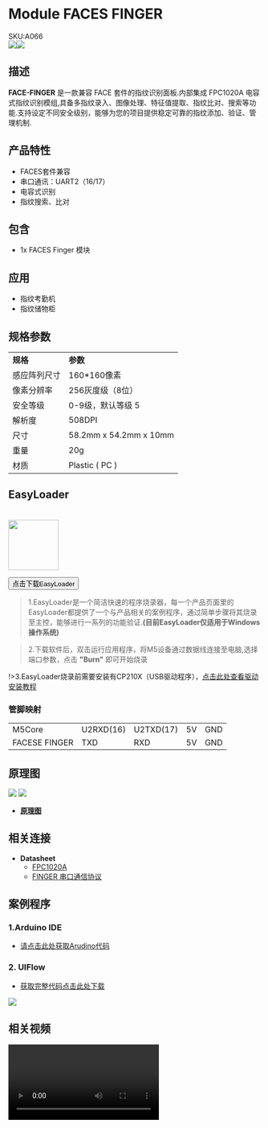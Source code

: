 # Module FACES FINGER

<div class="badge badge-pill badge-primary product_sku_tag">SKU:A066</div>

<div class="product_pic"><img src="assets/img/product_pics/module/faces_finger/faces_finger_01.webp"><img src="assets/img/product_pics/module/faces_finger/faces_finger_02.webp"></div>

## 描述

**FACE-FINGER** 是一款兼容 FACE 套件的指纹识别面板.内部集成 FPC1020A 电容式指纹识别模组,具备多指纹录入、图像处理、特征值提取、指纹比对、搜索等功能.支持设定不同安全级别，能够为您的项目提供稳定可靠的指纹添加、验证、管理机制.

## 产品特性

- FACES套件兼容
- 串口通讯：UART2（16/17）
- 电容式识别
- 指纹搜索、比对

## 包含

-  1x FACES Finger 模块

## 应用

- 指纹考勤机
- 指纹储物柜


## 规格参数

<table>
   <tr style="font-weight:bold">
      <td>规格</td>
      <td>参数</td>
   </tr>
   <tr>
      <td>感应阵列尺寸</td>
      <td>160*160像素</td>
   </tr>
   <tr>
      <td>像素分辨率</td>
      <td>256灰度级（8位）</td>
   </tr>
   <tr>
      <td>安全等级</td>
      <td>0-9级，默认等级 5</td>
   </tr>
   <tr>
      <td>解析度</td>
      <td>508DPI</td>
   </tr>
   <tr>
      <td>尺寸</td>
      <td>58.2mm x 54.2mm x 10mm</td>
   </tr>
   <tr>
      <td>重量</td>
      <td>20g</td>
   </tr>
   <tr>
      <td>材质</td>
      <td>Plastic ( PC )</td>
   </tr>
</table>

## EasyLoader

<img src="https://m5stack.oss-cn-shenzhen.aliyuncs.com/image/EasyLoader_logo.webp" width="100px" style="margin-top:20px">

<a href="https://m5stack.oss-cn-shenzhen.aliyuncs.com/EasyLoader/Module/EasyLoader_FACES_FINGER.exe"><button type="button" class="btn btn-primary">点击下载EasyLoader</button></a>

>1.EasyLoader是一个简洁快速的程序烧录器，每一个产品页面里的EasyLoader都提供了一个与产品相关的案例程序，通过简单步骤将其烧录至主控，能够进行一系列的功能验证.**(目前EasyLoader仅适用于Windows操作系统)**

>2.下载软件后，双击运行应用程序，将M5设备通过数据线连接至电脑,选择端口参数，点击 **"Burn"** 即可开始烧录

!>3.EasyLoader烧录前需要安装有CP210X（USB驱动程序），[点击此处查看驱动安装教程](zh_CN/related_documents/M5Burner#安装串口驱动)

### 管脚映射

<table>
<tr><td>M5Core</td><td>U2RXD(16)</td><td>U2TXD(17)</td><td>5V</td><td>GND</td></tr>
 <tr><td>FACESE FINGER</td><td>TXD</td><td>RXD</td><td>5V</td><td>GND</td></tr>
</table>

## 原理图

<img src="assets/img/product_pics/module/faces_finger/faces_finger_04.webp">
<img src="assets/img/product_pics/module/faces_finger/faces_finger_05.webp">

- **[原理图](https://github.com/m5stack/M5-Schematic/blob/master/Modules/FACE_FINGER.pdf)**

## 相关连接

- **Datasheet**
  - [FPC1020A](https://m5stack.oss-cn-shenzhen.aliyuncs.com/resource/docs/datasheet/hat/1020A_datasheet_cn.pdf)
  - [FINGER 串口通信协议](https://github.com/m5stack/M5-Schematic/blob/master/Units/finger/biovo_fingerprint_Protocol_en.DOC)

## 案例程序

### 1.Arduino IDE

 - [请点击此处获取Arudino代码 ](https://github.com/m5stack/M5-ProductExampleCodes/tree/master/Module/FACES_FINGER)

### 2. UIFlow

 - [获取完整代码点击此处下载](https://github.com/m5stack/M5-ProductExampleCodes/tree/master/Module/FACES_FINGER/UIFlow)

<img src="assets/img/product_pics/module/faces_finger/finger.webp">

## 相关视频

<video class="video_size" controls>
    <source src="https://m5stack.oss-cn-shenzhen.aliyuncs.com/video/Product_example_video/FACES-Finger.mp4" type="video/mp4">
</video>

<script>

   var purchase_link = 'https://m5stack.com/collections/m5-module/products/finger-print-fpc-1020a-panel-for-m5-faces';


   anchor_search(purchase_link);
   scrollFunc();

</script>
